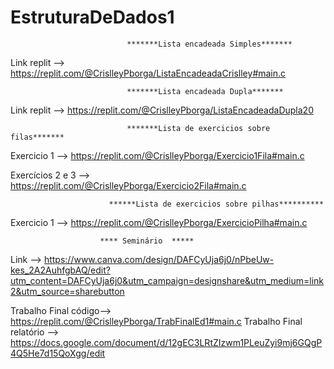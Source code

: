 # EstruturaDeDados1





                              *******Lista encadeada Simples*******
                              
                              
Link replit --> https://replit.com/@CrislleyPborga/ListaEncadeadaCrislley#main.c   


                              *******Lista encadeada Dupla*******
                              
Link replit --> https://replit.com/@CrislleyPborga/ListaEncadeadaDupla20      

                              *******Lista de exercicios sobre filas*******
    
                              
Exercicio 1 -->  https://replit.com/@CrislleyPborga/Exercicio1Fila#main.c

Exercícios 2 e 3 --> https://replit.com/@CrislleyPborga/Exercicio2Fila#main.c


                          ******Lista de exercicios sobre pilhas**********
                          
Exercicio 1 --> https://replit.com/@CrislleyPborga/ExercicioPilha#main.c



                        **** Seminário  *****
                        
Link --> https://www.canva.com/design/DAFCyUja6j0/nPbeUw-kes_2A2AuhfgbAQ/edit?utm_content=DAFCyUja6j0&utm_campaign=designshare&utm_medium=link2&utm_source=sharebutton

Trabalho Final código--> https://replit.com/@CrislleyPborga/TrabFinalEd1#main.c
Trabalho Final relatório --> https://docs.google.com/document/d/12gEC3LRtZIzwm1PLeuZyi9mj6GQgP4Q5He7d15QoXgg/edit

              
